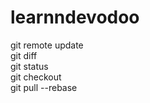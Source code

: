 # learnndevodoo

git remote update<br>
git diff<br>
git status<br>
git checkout<br>
git pull --rebase<br>
